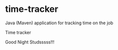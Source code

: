 # time-tracker
Java (Maven) application for tracking time on the job

Time tracker

Good Night Studsssss!!!
